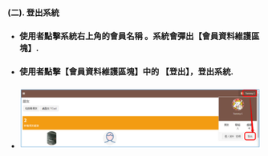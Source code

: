 ### **\(二\). 登出系統**

* ###   使用者點擊系統右上角的會員名稱 。系統會彈出【會員資料維護區塊】.

* ###   使用者點擊【會員資料維護區塊】中的 【登出】，登出系統. 
* ### ![](/assets/logout.png)



